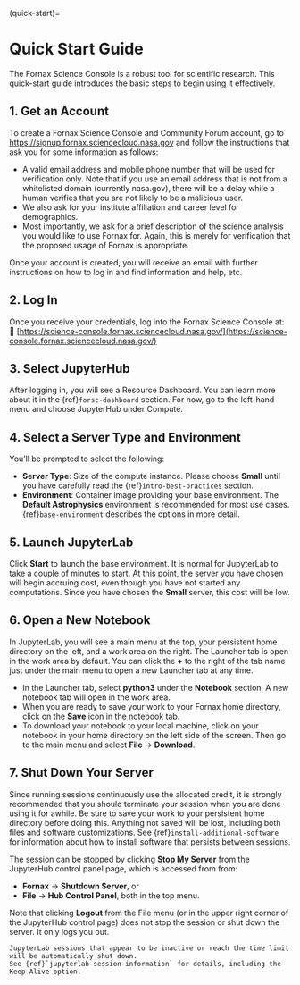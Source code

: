 (quick-start)=
# Quick Start Guide

The Fornax Science Console is a robust tool for scientific research.
This quick-start guide introduces the basic steps to begin using it effectively.

## 1. Get an Account

To create a Fornax Science Console and Community Forum account, go to https://signup.fornax.sciencecloud.nasa.gov and follow the instructions that ask you for some information as follows:

-   A valid email address and mobile phone number that will be used for verification only.
    Note that if you use an email address that is not from a whitelisted domain (currently nasa.gov), there will be a delay while a human verifies that you are not likely to be a malicious user.
-   We also ask for your institute affiliation and career level for demographics.
-   Most importantly, we ask for a brief description of the science analysis you would like to use Fornax for.
    Again, this is merely for verification that the proposed usage of Fornax is appropriate.

Once your account is created, you will receive an email with further instructions on how to log in and find information and help, etc.

## 2. Log In

Once you receive your credentials, log into the Fornax Science Console at:
🔗 [https://science-console.fornax.sciencecloud.nasa.gov/](https://science-console.fornax.sciencecloud.nasa.gov/)

## 3. Select JupyterHub

After logging in, you will see a Resource Dashboard.
You can learn more about it in the {ref}`forsc-dashboard` section.
For now, go to the left-hand menu and choose JupyterHub under Compute.

## 4. Select a Server Type and Environment

You’ll be prompted to select the following:

-   **Server Type**: Size of the compute instance.
    Please choose **Small** until you have carefully read the {ref}`intro-best-practices` section.
-   **Environment**: Container image providing your base environment.
    The **Default Astrophysics** environment is recommended for most use cases.
    {ref}`base-environment` describes the options in more detail.

## 5. Launch JupyterLab

Click **Start** to launch the base environment.
It is normal for JupyterLab to take a couple of minutes to start.
At this point, the server you have chosen will begin accruing cost, even though you have not started any computations.
Since you have chosen the **Small** server, this cost will be low.

## 6. Open a New Notebook

In JupyterLab, you will see a main menu at the top, your persistent home directory on the left, and a work area on the right.
The Launcher tab is open in the work area by default.
You can click the **+** to the right of the tab name just under the main menu to open a new Launcher tab at any time.

-   In the Launcher tab, select **python3** under the **Notebook** section.
    A new notebook tab will open in the work area.
-   When you are ready to save your work to your Fornax home directory, click on the **Save** icon in the notebook tab.
-   To download your notebook to your local machine, click on your notebook in your home directory on the left side of the screen.
    Then go to the main menu and select **File** → **Download**.

## 7. Shut Down Your Server

Since running sessions continuously use the allocated credit, it is strongly recommended that you should terminate your session when you are done using it for awhile.
Be sure to save your work to your persistent home directory before doing this.
Anything not saved will be lost, including both files and software customizations.
See {ref}`install-additional-software` for information about how to install software that persists between sessions.

The session can be stopped by clicking **Stop My Server** from the JupyterHub control panel page, which is accessed from from:

- **Fornax** → **Shutdown Server**, or
- **File** → **Hub Control Panel**, both in the top menu.

Note that clicking **Logout** from the File menu (or in the upper right corner of the JupyterHub control page) does not stop the session or shut down the server.
It only logs you out.

```{warning}
JupyterLab sessions that appear to be inactive or reach the time limit will be automatically shut down.
See {ref}`jupyterlab-session-information` for details, including the Keep-Alive option.
```
